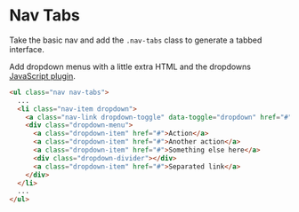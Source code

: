 # Nav Tabs

Take the basic nav and add the `.nav-tabs` class to generate a tabbed interface.

Add dropdown menus with a little extra HTML and the dropdowns [JavaScript plugin](https://getbootstrap.com/docs/4.0/components/dropdowns/#usage).

<!-- STORY -->

```html
<ul class="nav nav-tabs">
  ...
  <li class="nav-item dropdown">
    <a class="nav-link dropdown-toggle" data-toggle="dropdown" href="#" role="button" aria-haspopup="true" aria-expanded="false">Dropdown</a>
    <div class="dropdown-menu">
      <a class="dropdown-item" href="#">Action</a>
      <a class="dropdown-item" href="#">Another action</a>
      <a class="dropdown-item" href="#">Something else here</a>
      <div class="dropdown-divider"></div>
      <a class="dropdown-item" href="#">Separated link</a>
    </div>
  </li>
  ...
</ul>
```

